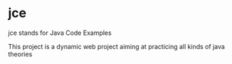 jce
===

jce stands for Java Code Examples

This project is a dynamic web project aiming at practicing all kinds of java theories
